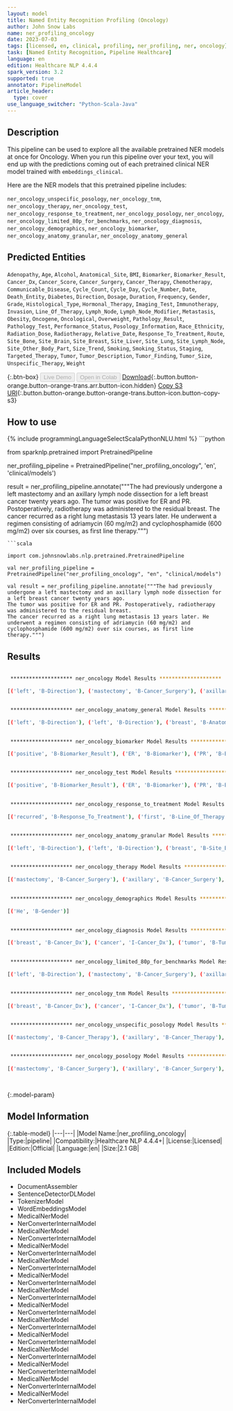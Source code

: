 ```yaml
---
layout: model
title: Named Entity Recognition Profiling (Oncology)
author: John Snow Labs
name: ner_profiling_oncology
date: 2023-07-03
tags: [licensed, en, clinical, profiling, ner_profiling, ner, oncology]
task: [Named Entity Recognition, Pipeline Healthcare]
language: en
edition: Healthcare NLP 4.4.4
spark_version: 3.2
supported: true
annotator: PipelineModel
article_header:
  type: cover
use_language_switcher: "Python-Scala-Java"
---
```


## Description

This pipeline can be used to explore all the available pretrained NER models at once for Oncology. When you run this pipeline over your text, you will end up with the predictions coming out of each pretrained clinical NER model trained with `embeddings_clinical`.

Here are the NER models that this pretrained pipeline includes:

`ner_oncology_unspecific_posology`, `ner_oncology_tnm`, `ner_oncology_therapy`, `ner_oncology_test`, `ner_oncology_response_to_treatment`, `ner_oncology_posology`, `ner_oncology`, `ner_oncology_limited_80p_for_benchmarks`, `ner_oncology_diagnosis`, `ner_oncology_demographics`, `ner_oncology_biomarker`, `ner_oncology_anatomy_granular`, `ner_oncology_anatomy_general`

## Predicted Entities

`Adenopathy`, `Age`, `Alcohol`, `Anatomical_Site`, `BMI`, `Biomarker`, `Biomarker_Result`, `Cancer_Dx`, `Cancer_Score`, `Cancer_Surgery`, `Cancer_Therapy`, `Chemotherapy`, `Communicable_Disease`, `Cycle_Count`, `Cycle_Day`, `Cycle_Number`, `Date`, `Death_Entity`, `Diabetes`, `Direction`, `Dosage`, `Duration`, `Frequency`, `Gender`, `Grade`, `Histological_Type`, `Hormonal_Therapy`, `Imaging_Test`, `Immunotherapy`, `Invasion`, `Line_Of_Therapy`, `Lymph_Node`, `Lymph_Node_Modifier`, `Metastasis`, `Obesity`, `Oncogene`, `Oncological`, `Overweight`, `Pathology_Result`, `Pathology_Test`, `Performance_Status`, `Posology_Information`, `Race_Ethnicity`, `Radiation_Dose`, `Radiotherapy`, `Relative_Date`, `Response_To_Treatment`, `Route`, `Site_Bone`, `Site_Brain`, `Site_Breast`, `Site_Liver`, `Site_Lung`, `Site_Lymph_Node`, `Site_Other_Body_Part`, `Size_Trend`, `Smoking`, `Smoking_Status`, `Staging`, `Targeted_Therapy`, `Tumor`, `Tumor_Description`, `Tumor_Finding`, `Tumor_Size`, `Unspecific_Therapy`, `Weight`


{:.btn-box}
<button class="button button-orange" disabled>Live Demo</button>
<button class="button button-orange" disabled>Open in Colab</button>
[Download](https://s3.amazonaws.com/auxdata.johnsnowlabs.com/clinical/models/ner_profiling_oncology_en_4.4.4_3.2_1688358621289.zip){:.button.button-orange.button-orange-trans.arr.button-icon.hidden}
[Copy S3 URI](s3://auxdata.johnsnowlabs.com/clinical/models/ner_profiling_oncology_en_4.4.4_3.2_1688358621289.zip){:.button.button-orange.button-orange-trans.button-icon.button-copy-s3}

## How to use



<div class="tabs-box" markdown="1">
{% include programmingLanguageSelectScalaPythonNLU.html %}
```python

from sparknlp.pretrained import PretrainedPipeline

ner_profiling_pipeline = PretrainedPipeline("ner_profiling_oncology", 'en', 'clinical/models')

result = ner_profiling_pipeline.annotate("""The had previously undergone a left mastectomy and an axillary lymph node dissection for a left breast cancer twenty years ago.
The tumor was positive for ER and PR. Postoperatively, radiotherapy was administered to the residual breast.
The cancer recurred as a right lung metastasis 13 years later. He underwent a regimen consisting of adriamycin (60 mg/m2) and cyclophosphamide (600 mg/m2) over six courses, as first line therapy.""")

```
```scala

import com.johnsnowlabs.nlp.pretrained.PretrainedPipeline

val ner_profiling_pipeline = PretrainedPipeline("ner_profiling_oncology", "en", "clinical/models")

val result = ner_profiling_pipeline.annotate("""The had previously undergone a left mastectomy and an axillary lymph node dissection for a left breast cancer twenty years ago.
The tumor was positive for ER and PR. Postoperatively, radiotherapy was administered to the residual breast.
The cancer recurred as a right lung metastasis 13 years later. He underwent a regimen consisting of adriamycin (60 mg/m2) and cyclophosphamide (600 mg/m2) over six courses, as first line therapy.""")

```
</div>

## Results

```bash

 ******************** ner_oncology Model Results ******************** 

[('left', 'B-Direction'), ('mastectomy', 'B-Cancer_Surgery'), ('axillary', 'B-Cancer_Surgery'), ('lymph', 'I-Cancer_Surgery'), ('node', 'I-Cancer_Surgery'), ('dissection', 'I-Cancer_Surgery'), ('left', 'B-Direction'), ('breast', 'B-Cancer_Dx'), ('cancer', 'I-Cancer_Dx'), ('twenty', 'B-Relative_Date'), ('years', 'I-Relative_Date'), ('ago', 'I-Relative_Date'), ('tumor', 'B-Tumor_Finding'), ('positive', 'B-Biomarker_Result'), ('ER', 'B-Biomarker'), ('PR', 'B-Biomarker'), ('radiotherapy', 'B-Radiotherapy'), ('breast', 'B-Site_Breast'), ('cancer', 'B-Cancer_Dx'), ('recurred', 'B-Response_To_Treatment'), ('right', 'B-Direction'), ('lung', 'B-Site_Lung'), ('metastasis', 'B-Metastasis'), ('13', 'B-Relative_Date'), ('years', 'I-Relative_Date'), ('later', 'I-Relative_Date'), ('He', 'B-Gender'), ('adriamycin', 'B-Chemotherapy'), ('60', 'B-Dosage'), ('mg/m2', 'I-Dosage'), ('cyclophosphamide', 'B-Chemotherapy'), ('600', 'B-Dosage'), ('mg/m2', 'I-Dosage'), ('six', 'B-Cycle_Count'), ('courses', 'I-Cycle_Count'), ('first', 'B-Line_Of_Therapy'), ('line', 'I-Line_Of_Therapy')]


 ******************** ner_oncology_anatomy_general Model Results ******************** 

[('left', 'B-Direction'), ('left', 'B-Direction'), ('breast', 'B-Anatomical_Site'), ('right', 'B-Direction'), ('lung', 'B-Anatomical_Site')]

 
 ******************** ner_oncology_biomarker Model Results ******************** 

[('positive', 'B-Biomarker_Result'), ('ER', 'B-Biomarker'), ('PR', 'B-Biomarker')]


 ******************** ner_oncology_test Model Results ******************** 

[('positive', 'B-Biomarker_Result'), ('ER', 'B-Biomarker'), ('PR', 'B-Biomarker')]

 
 ******************** ner_oncology_response_to_treatment Model Results ******************** 

[('recurred', 'B-Response_To_Treatment'), ('first', 'B-Line_Of_Therapy'), ('line', 'I-Line_Of_Therapy')]


 ******************** ner_oncology_anatomy_granular Model Results ******************** 

[('left', 'B-Direction'), ('left', 'B-Direction'), ('breast', 'B-Site_Breast'), ('right', 'B-Direction'), ('lung', 'B-Site_Lung')]

 
 ******************** ner_oncology_therapy Model Results ******************** 

[('mastectomy', 'B-Cancer_Surgery'), ('axillary', 'B-Cancer_Surgery'), ('lymph', 'I-Cancer_Surgery'), ('node', 'I-Cancer_Surgery'), ('dissection', 'I-Cancer_Surgery'), ('radiotherapy', 'B-Radiotherapy'), ('recurred', 'B-Response_To_Treatment'), ('adriamycin', 'B-Chemotherapy'), ('60', 'B-Dosage'), ('mg/m2', 'I-Dosage'), ('cyclophosphamide', 'B-Chemotherapy'), ('600', 'B-Dosage'), ('mg/m2', 'I-Dosage'), ('six', 'B-Cycle_Count'), ('courses', 'I-Cycle_Count'), ('first', 'B-Line_Of_Therapy'), ('line', 'I-Line_Of_Therapy')]

 
 ******************** ner_oncology_demographics Model Results ******************** 

[('He', 'B-Gender')]

 
 ******************** ner_oncology_diagnosis Model Results ******************** 

[('breast', 'B-Cancer_Dx'), ('cancer', 'I-Cancer_Dx'), ('tumor', 'B-Tumor_Finding'), ('cancer', 'B-Cancer_Dx'), ('metastasis', 'B-Metastasis')]

 
 ******************** ner_oncology_limited_80p_for_benchmarks Model Results ******************** 

[('left', 'B-Direction'), ('mastectomy', 'B-Cancer_Surgery'), ('axillary', 'B-Cancer_Surgery'), ('lymph', 'I-Cancer_Surgery'), ('node', 'I-Cancer_Surgery'), ('dissection', 'I-Cancer_Surgery'), ('left', 'B-Direction'), ('breast', 'B-Cancer_Dx'), ('cancer', 'I-Cancer_Dx'), ('twenty', 'B-Relative_Date'), ('years', 'I-Relative_Date'), ('ago', 'I-Relative_Date'), ('tumor', 'B-Tumor_Finding'), ('positive', 'B-Biomarker_Result'), ('ER', 'B-Biomarker'), ('PR', 'B-Biomarker'), ('radiotherapy', 'B-Radiotherapy'), ('breast', 'B-Site_Breast'), ('cancer', 'B-Cancer_Dx'), ('recurred', 'B-Response_To_Treatment'), ('right', 'B-Direction'), ('lung', 'B-Site_Lung'), ('metastasis', 'B-Metastasis'), ('13', 'B-Relative_Date'), ('years', 'I-Relative_Date'), ('later', 'I-Relative_Date'), ('He', 'B-Gender'), ('adriamycin', 'B-Chemotherapy'), ('60', 'B-Dosage'), ('mg/m2', 'I-Dosage'), ('cyclophosphamide', 'B-Chemotherapy'), ('600', 'B-Dosage'), ('mg/m2', 'I-Dosage'), ('six', 'B-Cycle_Count'), ('courses', 'I-Cycle_Count'), ('first', 'B-Line_Of_Therapy'), ('line', 'I-Line_Of_Therapy')]

 
 ******************** ner_oncology_tnm Model Results ******************** 

[('breast', 'B-Cancer_Dx'), ('cancer', 'I-Cancer_Dx'), ('tumor', 'B-Tumor'), ('cancer', 'B-Cancer_Dx'), ('metastasis', 'B-Metastasis')]

 
 ******************** ner_oncology_unspecific_posology Model Results ******************** 

[('mastectomy', 'B-Cancer_Therapy'), ('axillary', 'B-Cancer_Therapy'), ('lymph', 'I-Cancer_Therapy'), ('node', 'I-Cancer_Therapy'), ('dissection', 'I-Cancer_Therapy'), ('radiotherapy', 'B-Cancer_Therapy'), ('adriamycin', 'B-Cancer_Therapy'), ('60', 'B-Posology_Information'), ('mg/m2', 'I-Posology_Information'), ('cyclophosphamide', 'B-Cancer_Therapy'), ('600', 'B-Posology_Information'), ('mg/m2', 'I-Posology_Information'), ('six', 'B-Posology_Information'), ('courses', 'I-Posology_Information')]


 ******************** ner_oncology_posology Model Results ******************** 

[('mastectomy', 'B-Cancer_Surgery'), ('axillary', 'B-Cancer_Surgery'), ('lymph', 'I-Cancer_Surgery'), ('node', 'I-Cancer_Surgery'), ('dissection', 'I-Cancer_Surgery'), ('radiotherapy', 'B-Radiotherapy'), ('adriamycin', 'B-Cancer_Therapy'), ('60', 'B-Dosage'), ('mg/m2', 'I-Dosage'), ('cyclophosphamide', 'B-Cancer_Therapy'), ('600', 'B-Dosage'), ('mg/m2', 'I-Dosage'), ('six', 'B-Cycle_Count'), ('courses', 'I-Cycle_Count')]

 
```

{:.model-param}
## Model Information

{:.table-model}
|---|---|
|Model Name:|ner_profiling_oncology|
|Type:|pipeline|
|Compatibility:|Healthcare NLP 4.4.4+|
|License:|Licensed|
|Edition:|Official|
|Language:|en|
|Size:|2.1 GB|

## Included Models

- DocumentAssembler
- SentenceDetectorDLModel
- TokenizerModel
- WordEmbeddingsModel
- MedicalNerModel
- NerConverterInternalModel
- MedicalNerModel
- NerConverterInternalModel
- MedicalNerModel
- NerConverterInternalModel
- MedicalNerModel
- NerConverterInternalModel
- MedicalNerModel
- NerConverterInternalModel
- MedicalNerModel
- NerConverterInternalModel
- MedicalNerModel
- NerConverterInternalModel
- MedicalNerModel
- NerConverterInternalModel
- MedicalNerModel
- NerConverterInternalModel
- MedicalNerModel
- NerConverterInternalModel
- MedicalNerModel
- NerConverterInternalModel
- MedicalNerModel
- NerConverterInternalModel
- MedicalNerModel
- NerConverterInternalModel